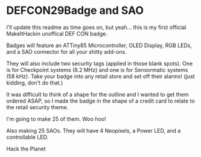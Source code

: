 # DEFCON29Badge and SAO

I'll update this readme as time goes on, but yeah... this is my first official MakeItHackin unoffical DEF CON badge.

Badges will feature an ATTiny85 Microcontroller, OLED Display, RGB LEDs, and a SAO connector for all your shitty add-ons.

They will also include two security tags (applied in those blank spots).  One is for Checkpoint systems (8.2 MHz) and one is for Sensormatic systems (58 kHz).  Take your badge into any retail store and set off their alarms!  (just kidding, don't do that.)

It was difficult to think of a shape for the outline and I wanted to get them ordered ASAP, so I made the badge in the shape of a credit card to relate to the retail security theme.  

I'm going to make 25 of them.  Woo hoo!  

Also making 25 SAOs.  They will have 4 Neopixels, a Power LED, and a controllable LED.

Hack the Planet

